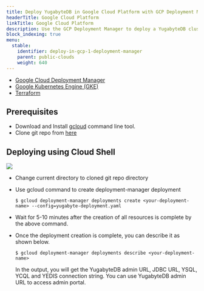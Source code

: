 ```yaml
---
title: Deploy YugabyteDB in Google Cloud Platform with GCP Deployment Manager
headerTitle: Google Cloud Platform
linkTitle: Google Cloud Platform
description: Use the GCP Deployment Manager to deploy a YugabyteDB cluster in Google Cloud Platform.
block_indexing: true
menu:
  stable:
    identifier: deploy-in-gcp-1-deployment-manager
    parent: public-clouds
    weight: 640
---
```


<ul class="nav nav-tabs-alt nav-tabs-yb">

  <li >
    <a href="/stable/deploy/public-clouds/gcp/gcp-deployment-manager" class="nav-link active">
      <i class="icon-shell"></i>
      Google Cloud Deployment Manager
    </a>
  </li>

  <li>
    <a href="/stable/deploy/public-clouds/gcp/gke" class="nav-link">
      <i class="fas fa-cubes" aria-hidden="true"></i>
      Google Kubernetes Engine (GKE)
    </a>
  </li>

  <li >
    <a href="/stable/deploy/public-clouds/gcp/terraform" class="nav-link">
      <i class="icon-shell"></i>
      Terraform
    </a>
  </li>

</ul>

## Prerequisites

* Download and Install [gcloud](https://cloud.google.com/sdk/docs/) command line tool.
* Clone git repo from [here](https://github.com/yugabyte/gcp-deployment-manager.git)

## Deploying using Cloud Shell

<a href="https://console.cloud.google.com/cloudshell/editor?cloudshell_git_repo=https%3A%2F%2Fgithub.com%2Fyugabyte%2Fgcp-deployment-manager.git" target="_blank">
    <img src="https://gstatic.com/cloudssh/images/open-btn.svg"/>
</a>

* Change current directory to cloned git repo directory
* Use gcloud command to create deployment-manager deployment <br/>

    ```
    $ gcloud deployment-manager deployments create <your-deployment-name> --config=yugabyte-deployment.yaml
    ```

* Wait for 5-10 minutes after the creation of all resources is complete by the above command.
* Once the deployment creation is complete, you can describe it as shown below. <br/>

    ```
    $ gcloud deployment-manager deployments describe <your-deployment-name>
    ```

    In the output, you will get the YugabyteDB admin URL, JDBC URL, YSQL, YCQL and YEDIS connection string. You can use YugabyteDB admin URL to access admin portal.
